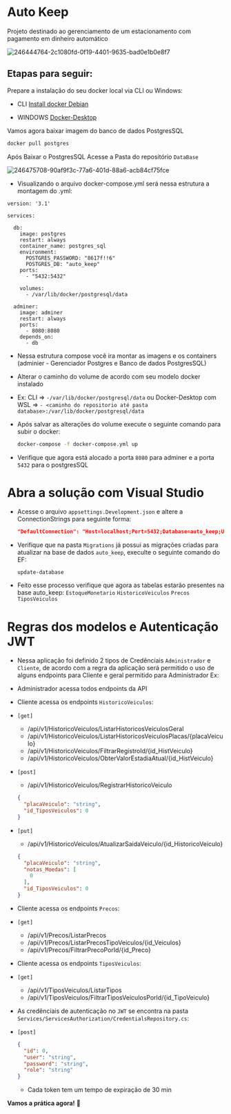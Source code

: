 # Auto Keep
Projeto destinado ao gerenciamento de um estacionamento com pagamento em dinheiro automático

![246444764-2c1080fd-0f19-4401-9635-bad0e1b0e8f7](https://github.com/TARGINO0110/Auto_Keep/assets/40901408/3ddf93ab-aff4-4b0e-8ecf-b6ab166602d4)

## Etapas para seguir:

Prepare a instalação do seu docker local via CLI ou Windows:

- CLI
[Install docker Debian](https://docs.docker.com/engine/install/debian/)

- WINDOWS
[Docker-Desktop](https://codesandbox.io/docs/learn/introduction/overview](https://docs.docker.com/desktop/install/windows-install/)https://docs.docker.com/desktop/install/windows-install/)

Vamos agora baixar imagem do banco de dados PostgresSQL
```bash
docker pull postgres
```
Após Baixar o PostgresSQL Acesse a Pasta do repositório `DataBase`

![246475708-90af9f3c-77a6-401d-88a6-acb84cf75fce](https://github.com/TARGINO0110/Auto_Keep/assets/40901408/6d97ba25-9740-4d29-87fd-d8b0f5d9c516)

- Visualizando o arquivo docker-compose.yml será nessa estrutura a montagem do .yml:

``````
version: '3.1'

services:

  db:
    image: postgres
    restart: always
    container_name: postgres_sql
    environment:
      POSTGRES_PASSWORD: "8617f!!6"
      POSTGRES_DB: "auto_keep"
    ports:
      - "5432:5432"

    volumes:
      - /var/lib/docker/postgresql/data
      
  adminer:
    image: adminer
    restart: always
    ports:
      - 8080:8080
    depends_on:
      - db
``````

- Nessa estrutura compose você ira montar as imagens e os containers (adminier - Gerenciador Postgres e Banco de dados PostgresSQL)
- Alterar o caminho do volume de acordo com seu modelo docker instalado
- Ex: CLI => `-/var/lib/docker/postgresql/data` ou Docker-Desktop com WSL => `- <caminho do repositorio até pasta database>:/var/lib/docker/postgresql/data`
- Após salvar as alterações do volume execute o seguinte comando para subir o docker:
  
  ```bash
  docker-compose -f docker-compose.yml up
  ````

- Verifique que agora está alocado a porta `8080` para adminer e a porta `5432` para o postgresSQL

# Abra a solução com Visual Studio

- Acesse o arquivo `appsettings.Development.json` e altere a ConnectionStrings para seguinte forma:
  
  ```json
  "DefaultConnection": "Host=localhost;Port=5432;Database=auto_keep;Username=postgres;Password=8617f!!6;Pooling=false;"
  ```
- Verifique que na pasta `Migrations` já possui as migrações criadas para atualizar na base de dados `auto_keep`, execulte o seguinte comando do EF:
  
  ```
  update-database
  ```

- Feito esse processo verifique que agora as tabelas estarão presentes na base auto_keep:
  `EstoqueMonetario`
  `HistoricoVeiculos`
  `Precos`
  `TiposVeiculos`

# Regras dos modelos e Autenticação JWT
- Nessa aplicação foi definido 2 tipos de Credênciais `Administrador` e `Cliente`, de acordo com a regra da aplicação será permitido o uso de alguns endpoints para 
  Cliente e geral permitido para Administrador Ex:
  
- Administrador acessa todos endpoints da API
- Cliente acessa os endpoints `HistoricoVeiculos`:
  
- `[get]`
  - /api/v1/HistoricoVeiculos/ListarHistoricosVeiculosGeral
  - /api/v1/HistoricoVeiculos/ListarHistoricosVeiculosPlacas/{placaVeiculo}
  - /api/v1/HistoricoVeiculos/FiltrarRegistroId/{id_HistVeiculo}
  - /api/v1/HistoricoVeiculos/ObterValorEstadiaAtual/{id_HistVeiculo}
- `[post]`
  - /api/v1/HistoricoVeiculos/RegistrarHistoricoVeiculo
  
  ```json
  {
    "placaVeiculo": "string",
    "id_TiposVeiculos": 0
  }
  ```
- `[put]`
  - /api/v1/HistoricoVeiculos/AtualizarSaidaVeiculo/{id_HistoricoVeiculo}
    
  ```json
  {
    "placaVeiculo": "string",
    "notas_Moedas": [
      0
    ],
    "id_TiposVeiculos": 0
  }
  ```
- Cliente acessa os endpoints `Precos`:
    
- `[get]`
  - /api/v1/Precos/ListarPrecos
  - /api/v1/Precos/ListarPrecosTipoVeiculos/{id_Veiculos}
  - /api/v1/Precos/FiltrarPrecoPorId/{id_Preco}
 
- Cliente acessa os endpoints `TiposVeiculos`:

- `[get]`
  - /api/v1/TiposVeiculos/ListarTipos
  - /api/v1/TiposVeiculos/FiltrarTiposVeiculosPorId/{id_TipoVeiculo}

- As credênciais de autenticação no `JWT` se encontra na pasta `Services/ServicesAuthorization/CredentialsRepository.cs`:

- `[post]`
  ```json
  {
    "id": 0,
    "user": "string",
    "password": "string",
    "role": "string"
  }
  ```
  - Cada token tem um tempo de expiração de 30 min

**Vamos a prática agora!** 🎉
